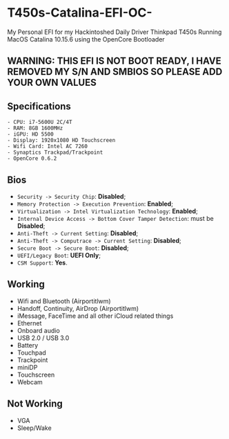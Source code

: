 # T450s-Catalina-EFI-OC-
My Personal EFI for my Hackintoshed Daily Driver Thinkpad T450s Running MacOS Catalina 10.15.6 using the OpenCore Bootloader

## WARNING: THIS EFI IS NOT BOOT READY, I HAVE REMOVED MY S/N AND SMBIOS SO PLEASE ADD YOUR OWN VALUES
## Specifications 

``` 
- CPU: i7-5600U 2C/4T
- RAM: 8GB 1600MHz 
- iGPU: HD 5500
- Display: 1920x1080 HD Touchscreen
- Wifi Card: Intel AC 7260 
- Synaptics Trackpad/Trackpoint
- OpenCore 0.6.2
```
## Bios

- `Security -> Security Chip`: **Disabled**;
- `Memory Protection -> Execution Prevention`: **Enabled**;
- `Virtualization -> Intel Virtualization Technology`: **Enabled**;
- `Internal Device Access -> Bottom Cover Tamper Detection`: must be **Disabled**;
- `Anti-Theft -> Current Setting`: **Disabled**;
- `Anti-Theft -> Computrace -> Current Setting`: **Disabled**;
- `Secure Boot -> Secure Boot`: **Disabled**;
- `UEFI/Legacy Boot`: **UEFI Only**;
- `CSM Support`: **Yes**.

## Working

- Wifi and Bluetooth (Airportitlwm)
- Handoff, Continuity, AirDrop (Airportitlwm)
- iMessage, FaceTime and all other iCloud related things
- Ethernet
- Onboard audio 
- USB 2.0 / USB 3.0
- Battery
- Touchpad
- Trackpoint
- miniDP
- Touchscreen 
- Webcam 


## Not Working
- VGA
- Sleep/Wake

